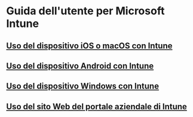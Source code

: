 # Guida dell'utente per Microsoft Intune
## [Uso del dispositivo iOS o macOS con Intune](using-your-ios-or-mac-os-x-device-with-intune.md)
## [Uso del dispositivo Android con Intune](using-your-android-device-with-intune.md)
## [Uso del dispositivo Windows con Intune](using-your-windows-device-with-intune.md)
## [Uso del sito Web del portale aziendale di Intune](using-the-intune-company-portal-website.md)


<!--HONumber=Dec16_HO3-->


